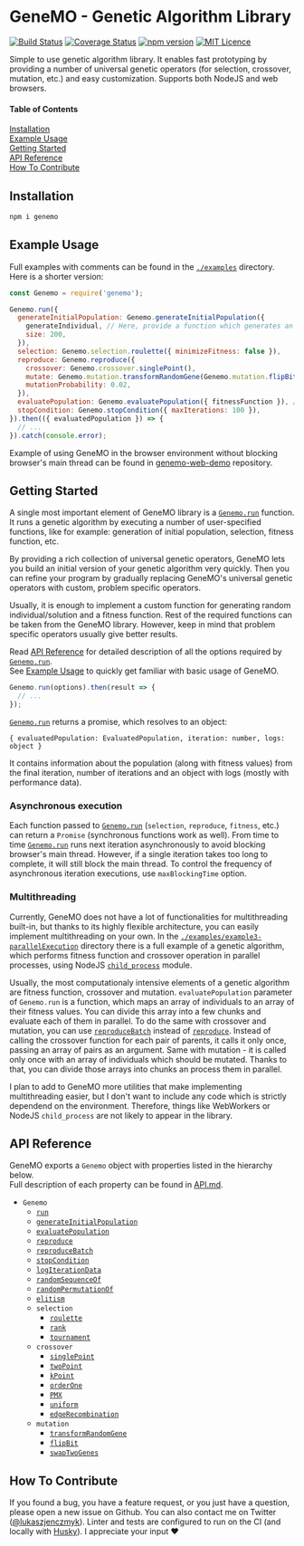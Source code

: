 # GeneMO - Genetic Algorithm Library
[![Build Status](https://travis-ci.org/lukix/genemo.svg?branch=master)](https://travis-ci.org/lukix/genemo) [![Coverage Status](https://coveralls.io/repos/github/lukix/genemo/badge.svg?branch=master)](https://coveralls.io/github/lukix/genemo?branch=master) [![npm version](https://badge.fury.io/js/genemo.svg)](https://badge.fury.io/js/genemo) [![MIT Licence](https://badges.frapsoft.com/os/mit/mit.svg?v=103)](https://opensource.org/licenses/mit-license.php)

Simple to use genetic algorithm library. It enables fast prototyping by providing a number of universal genetic operators (for selection, crossover, mutation, etc.) and easy customization. Supports both NodeJS and web browsers.

#### Table of Contents
[Installation](#installation)<br />
[Example Usage](#example-usage)<br />
[Getting Started](#getting-started)<br />
[API Reference](#api-reference)<br />
[How To Contribute](#how-to-contribute)<br />

## Installation
```bash
npm i genemo
```

## Example Usage
Full examples with comments can be found in the [`./examples`](./examples) directory. Here is a shorter version:
```javascript
const Genemo = require('genemo');

Genemo.run({
  generateInitialPopulation: Genemo.generateInitialPopulation({
    generateIndividual, // Here, provide a function which generates an individual
    size: 200,
  }),
  selection: Genemo.selection.roulette({ minimizeFitness: false }),
  reproduce: Genemo.reproduce({
    crossover: Genemo.crossover.singlePoint(),
    mutate: Genemo.mutation.transformRandomGene(Genemo.mutation.flipBit()),
    mutationProbability: 0.02,
  }),
  evaluatePopulation: Genemo.evaluatePopulation({ fitnessFunction }), // You need to provide your own fitness function
  stopCondition: Genemo.stopCondition({ maxIterations: 100 }),
}).then(({ evaluatedPopulation }) => {
  // ...
}).catch(console.error);
```

Example of using GeneMO in the browser environment without blocking browser's main thread can be found in [genemo-web-demo](https://github.com/lukix/genemo-web-demo) repository.

## Getting Started
A single most important element of GeneMO library is a [`Genemo.run`](./API.md#genemorunoptions) function.
It runs a genetic algorithm by executing a number of user-specified functions, like for example:
generation of initial population, selection, fitness function, etc.

By providing a rich collection of universal genetic operators, GeneMO lets you build an initial
version of your genetic algorithm very quickly. Then you can refine your program by gradually
replacing GeneMO's universal genetic operators with custom, problem specific operators.

Usually, it is enough to implement a custom function for generating random individual/solution
and a fitness function. Rest of the required functions can be taken from the GeneMO library.
However, keep in mind that problem specific operators usually give better results.

Read [API Reference](#api-reference) for detailed description of all the options required by [`Genemo.run`](./API.md#genemorunoptions).<br />
See [Example Usage](#example-usage) to quickly get familiar with basic usage of GeneMO.

```javascript
Genemo.run(options).then(result => {
  // ...
});
```

[`Genemo.run`](./API.md#genemorunoptions) returns a promise, which resolves to an object:
```
{ evaluatedPopulation: EvaluatedPopulation, iteration: number, logs: object }
```
It contains information about the population (along with fitness values) from the final iteration, number of iterations and an object with logs (mostly with performance data).

### Asynchronous execution
Each function passed to [`Genemo.run`](./API.md#genemorunoptions) (`selection`, `reproduce`, `fitness`, etc.) can return a `Promise` (synchronous functions work as well).
From time to time [`Genemo.run`](./API.md#genemorunoptions) runs next iteration asynchronously to avoid blocking browser's main thread.
However, if a single iteration takes too long to complete, it will still block the main thread.
To control the frequency of asynchronous iteration executions, use `maxBlockingTime` option.

### Multithreading
Currently, GeneMO does not have a lot of functionalities for multithreading built-in, but thanks to its highly flexible architecture, you can easily implement multithreading
on your own. In the [`./examples/example3-parallelExecution`](./examples/example3-parallelExecution) directory there is a full example of a genetic algorithm, which performs fitness function and
crossover operation in parallel processes, using NodeJS [`child_process`](https://nodejs.org/api/child_process.html) module.

Usually, the most computationaly intensive elements of a genetic algorithm are fitness function, crossover and mutation.
`evaluatePopulation` parameter of `Genemo.run` is a function, which maps an array of individuals to an array of their fitness values. You can divide this array into a few chunks and evaluate each of them in parallel. To do the same with crossover and mutation, you can use [`reproduceBatch`](./API.md#genemoreproducebatch-crossoverall-mutateall-mutationprobability-)
instead of [`reproduce`](./API.md#genemoreproduce-crossover-mutate-mutationprobability-). Instead of calling the crossover function for each pair of parents,
it calls it only once, passing an array of pairs as an argument. Same with mutation - it is called only once with an array of individuals which should be mutated.
Thanks to that, you can divide those arrays into chunks an process them in parallel.

I plan to add to GeneMO more utilities that make implementing multithreading easier, but I don't want to include any code which is strictly dependend on the environment.
Therefore, things like WebWorkers or NodeJS `child_process` are not likely to appear in the library.

## API Reference
GeneMO exports a `Genemo` object with properties listed in the hierarchy below.<br />
Full description of each property can be found in [API.md](./API.md).

- `Genemo`
  - [`run`](./API.md#genemorunoptions)
  - [`generateInitialPopulation`](./API.md#genemogenerateinitialpopulation-generateindividual-size-)
  - [`evaluatePopulation`](./API.md#genemoevaluatepopulation-fitnessfunction-)
  - [`reproduce`](./API.md#genemoreproduce-crossover-mutate-mutationprobability-)
  - [`reproduceBatch`](./API.md#genemoreproducebatch-crossoverall-mutateall-mutationprobability-)
  - [`stopCondition`](./API.md#genemostopcondition-minfitness-maxfitness-maxiterations-)
  - [`logIterationData`](./API.md#genemologiterationdata-include-customlogger-)
  - [`randomSequenceOf`](./API.md#genemorandomsequenceofvaluesset-length)
  - [`randomPermutationOf`](./API.md#genemorandompermutationofvaluesset)
  - [`elitism`](./API.md#genemoelitism-keepfactor-minimizefitness-)
  - `selection`
    - [`roulette`](./API.md#genemoselectionroulette-minimizefitness-)
    - [`rank`](./API.md#genemoselectionrank-minimizefitness-)
    - [`tournament`](./API.md#genemoselectiontournament-size-minimizefitness-)
  - `crossover`
    - [`singlePoint`](./API.md#genemocrossoversinglepoint)
    - [`twoPoint`](./API.md#genemocrossovertwopoint)
    - [`kPoint`](./API.md#genemocrossoverkpointk)
    - [`orderOne`](./API.md#genemocrossoverorderone)
    - [`PMX`](./API.md#genemocrossoverpmx)
    - [`uniform`](./API.md#genemocrossoveruniform)
    - [`edgeRecombination`](./API.md#genemocrossoveredgerecombination-hashgene-)
  - `mutation`
    - [`transformRandomGene`](./API.md#genemomutationtransformrandomgenetransformfunc)
    - [`flipBit`](./API.md#genemomutationflipbit)
    - [`swapTwoGenes`](./API.md#genemomutationswaptwogenes)

## How To Contribute
If you found a bug, you have a feature request, or you just have a question, please open a new issue on Github.
You can also contact me on Twitter ([@lukaszjenczmyk](https://twitter.com/lukaszjenczmyk)).
Linter and tests are configured to run on the CI (and locally with [Husky](https://github.com/typicode/husky)). I appreciate your input :heart:
